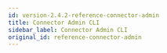 ```yaml
---
id: version-2.4.2-reference-connector-admin
title: Connector Admin CLI
sidebar_label: Connector Admin CLI
original_id: reference-connector-admin
---
```


